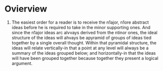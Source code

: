 # Ovierview
1. The easiest order for a reader is to receive the n1ajor, n1ore abstract ideas before he is
required to take in the minor supporting ones. And since the n1ajor ideas arc alvvays
derived from the ntinor ones, the ideal structure of the ideas will ahvays be apyramid of groups of ideas tied together by a single overall thought. Within that
pyramidal structure, the ideas will relate vertically-in that a point at any level
will always be a summary of the ideas grouped below; and horizontally-in
that the ideas will have been grouped together because together they present a
logical argument. 

